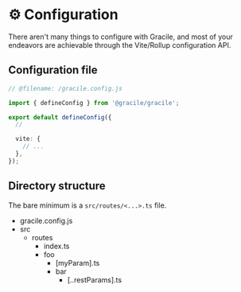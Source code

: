 # ⚙️ Configuration

There aren't many things to configure with Gracile, and most of your endeavors are achievable through the Vite/Rollup configuration API.

## Configuration file

```ts twoslash
// @filename: /gracile.config.js

import { defineConfig } from '@gracile/gracile';

export default defineConfig({
  //

  vite: {
    // ...
  },
});
```

## Directory structure

The bare minimum is a `src/routes/<...>.ts` file.

<div class="file-tree">

- gracile.config.js
- src
  - routes
    - index.ts
    - foo
      - [myParam].ts
      - bar
        - [..restParams].ts

</div>
